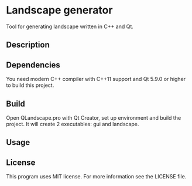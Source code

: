 # Landscape generator

Tool for generating landscape written in C++ and Qt.

## Description

## Dependencies

You need modern C++ compiler with C++11 support and Qt 5.9.0 or higher to build this project.

## Build

Open QLandscape.pro with Qt Creator, set up environment and build the project. It will create 2 executables: gui and landscape.

## Usage

## License

This program uses MIT license. For more information see the LICENSE file.
